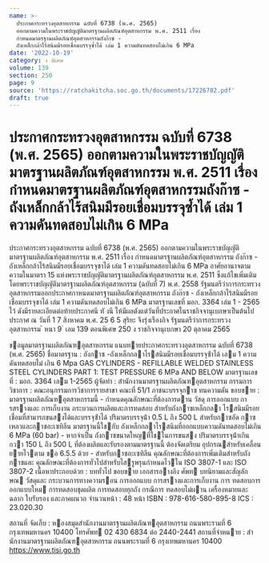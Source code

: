 ```yaml
---
name: >-
  ประกาศกระทรวงอุตสาหกรรม ฉบับที่ 6738 (พ.ศ. 2565)
  ออกตามความในพระราชบัญญัติมาตรฐานผลิตภัณฑ์อุตสาหกรรม พ.ศ. 2511 เรื่อง
  กำหนดมาตรฐานผลิตภัณฑ์อุตสาหกรรมถังก๊าซ -
  ถังเหล็กกล้าไร้สนิมมีรอยเชื่อมบรรจุซ้ำได้ เล่ม 1 ความดันทดสอบไม่เกิน 6 MPa
date: '2022-10-19'
category: ง พิเศษ
volume: 139
section: 250
page: 9
source: 'https://ratchakitcha.soc.go.th/documents/17226782.pdf'
draft: true
---
```


# ประกาศกระทรวงอุตสาหกรรม ฉบับที่ 6738 (พ.ศ. 2565) ออกตามความในพระราชบัญญัติมาตรฐานผลิตภัณฑ์อุตสาหกรรม พ.ศ. 2511 เรื่อง กำหนดมาตรฐานผลิตภัณฑ์อุตสาหกรรมถังก๊าซ - ถังเหล็กกล้าไร้สนิมมีรอยเชื่อมบรรจุซ้ำได้ เล่ม 1 ความดันทดสอบไม่เกิน 6 MPa

ประกาศกระทรวงอุตสาหกรรม ฉบับที่ 6738 (พ.ศ. 2565) ออกตามความในพระราชบัญญัติมาตรฐานผลิตภัณฑ์อุตสาหกรรม พ.ศ. 2511 เรื่อง กำหนดมาตรฐานผลิตภัณฑ์อุตสาหกรรม ถังก๊าซ - ถังเหล็กกล้าไร้สนิมมีรอยเชื่อมบรรจุซาได้ เล่ม 1 ความดันทดสอบไม่เกิน 6 MPa อาศัยอานาจตามความในมาตรา 15 แห่งพระราชบัญญัติมาตรฐานผลิตภัณฑ์อุตสาหกรรม พ.ศ. 2511 ซึ่งแก้ไขเพิ่มเติมโดยพระราชบัญญัติมาตรฐานผลิตภัณฑ์อุตสาหกรรม (ฉบับที่ 7) พ.ศ. 2558 รัฐมนตรีว่าการกระทรวงอุตสาหกรรมออกประกาศกาหนดมาตรฐานผลิตภัณฑ์อุตสาหกรรม ถังก๊าซ - ถังเหล็กกล้าไร้สนิมมีรอยเชื่อมบรรจุซาได้ เล่ม 1 ความดันทดสอบไม่เกิน 6 MPa มาตรฐานเลขที่ มอก. 3364 เล่ม 1 - 2565 ไว้ ดังมีรายละเอียดต่อท้ายประกาศนี ทั งนี ให้มีผลตังแต่วันที่ประกาศในราชกิจจานุเบกษาเป็นต้นไป ประกาศ ณ วันที่ 1 7 สิงหาคม พ.ศ. 25 6 5 สุริยะ จึงรุ่งเรืองกิจ รัฐมนตรีว่าการกระทรวงอุตสาหกรรม ้ หนา 9 ่ เลม 139 ตอนพิเศษ 250 ง ราชกิจจานุเบกษา 20 ตุลาคม 2565

ขอมูลมาตรฐานผลิตภัณฑอุตสาหกรรม แนบทายประกาศกระทรวงอุตสาหกรรม ฉบับที่ 6738 (พ.ศ. 2565) ชื่อมาตรฐาน : ถังกาซ -ถังเหล็กกลาไรสนิมมีรอยเชื่อมบรรจุซ้ําได้ เลม 1 ความดันทดสอบไม่ เกิน 6 Mpa GAS CYLINDERS - REFILLABLE WELDED STAINLESS STEEL CYLINDERS PART 1: TEST PRESSURE 6 MPa AND BELOW มาตรฐานเลขที่ : มอก. 3364 เลม 1-2565 ผู้จัดทํา : สํานักงานมาตรฐานผลิตภัณฑอุตสาหกรรม กรรมการวิชาการ : คณะอนุกรรมการวิชาการรายสาขา คณะที่ 51/1 ภาชนะบรรจุกาซ ทนความดัน ขอบขาย : มาตรฐานผลิตภัณฑอุตสาหกรรมนี้ - กําหนดคุณลักษณะที่ต้องการดาน วัสดุ การออกแบบ การสรางและ การเก็บงาน กระบวนการผลิตและการทดสอบ สําหรับถังกาซเหล็กกลา ไรสนิมมีรอยเชื่อมที่สามารถขนสงได้และบรรจุซ้ําได้ ปริมาตรบรรจุน้ํา 0.5 L ถึง 500 L สําหรับกาซอัด กาซเหลวและกาซอะเซทิลีน มาตรฐานนี้ใชกับ ถังเหล็กกลาไรสนิมที่ออกแบบความดันทดสอบไม่เกิน 6 MPa (60 bar) - หากจําเป็น ถังกาซขนาดใหญที่ใชในการขนสง ปริมาตรบรรจุน้ําเกินกวา 150 L ถึง 500 L ที่ต้องผลิตและรับรองตามมาตรฐานนี้ ต้องจัดเตรียม อุปกรณสําหรับเคลื่อนยายไวตาม ขอ 6.5.5 ด้วย - สําหรับกาซอะเซทิลีน คุณลักษณะที่ต้องการเพิ่มเติมสําหรับถังกาซและ คุณลักษณะที่ต้องการทั่วไปสําหรับไสรูพรุนกําหนดไวใน ISO 3807-1 และ ISO 3807-2 เนื้อหาประกอบด้วย : บททั่วไป ขอบขาย เอกสารอางอิง ศัพท บทนิยามและสัญลักษณ วัสดุและ กระบวนการทางความรอน การออกแบบ การสรางและการเก็บงาน การ ทดสอบการออกแบบใหม การทดสอบชุดผลิต การทดสอบทุกถัง กรณีการ ทดสอบไม่ผาน เครื่องหมายและฉลาก ใบรับรอง และภาคผนวก จํานวนหน้า : 48 หน้า ISBN : 978-616-580-895-8 ICS : 23.020.30

สถานที่ จัดเก็บ : หองสมุดสํานักงานมาตรฐานผลิตภัณฑอุตสาหกรรม ถนนพระรามที่ 6 กรุงเทพมหานคร 10400 โทรศัพท 02 430 6834 ต่อ 2440-2441 สถานที่จําหนาย : สํานักงานมาตรฐานผลิตภัณฑอุตสาหกรรม ถนนพระรามที่ 6 กรุงเทพมหานคร 10400 https://www.tisi.go.th
